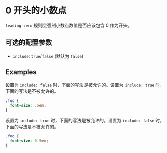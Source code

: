 # 0 开头的小数点

`leading-zero` 规则会强制小数点数值是否应该包含 0 作为开头。

## 可选的配置参数

* `include`: `true`/`false` (默认为 `false`)

## Examples

设置为 `include: false` 时，下面的写法是被允许的。设置为 `include: true` 时，下面的写法是不被允许的。

```scss
.foo {
  font-size: .5em;
}
```

设置为 `include: true` 时，下面的写法是被允许的。设置为 `include: false` 时，下面的写法是不被允许的。

```scss
.foo {
  font-size: 0.5em;
}
```
